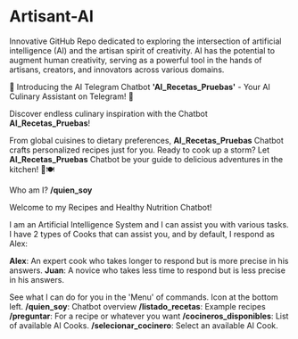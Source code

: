 # Artisant-AI
Innovative GitHub Repo dedicated to exploring the intersection of artificial intelligence (AI) and the artisan spirit of creativity. 
AI has the potential to augment human creativity, serving as a powerful tool in the hands of artisans, creators, and innovators across various domains.

🍳 Introducing the AI Telegram Chatbot **'AI_Recetas_Pruebas'** - Your AI Culinary Assistant on Telegram! 🤖

Discover endless culinary inspiration with the Chatbot **AI_Recetas_Pruebas**! 

From global cuisines to dietary preferences, **AI_Recetas_Pruebas** Chatbot crafts personalized recipes just for you. 
Ready to cook up a storm? Let **AI_Recetas_Pruebas** Chatbot be your guide to delicious adventures in the kitchen! 🌟🍽️

Who am I? **/quien_soy**

Welcome to my Recipes and Healthy Nutrition Chatbot!

I am an Artificial Intelligence System and I can assist you with various tasks.
I have 2 types of Cooks that can assist you, and by default, I respond as Alex:

**Alex**: An expert cook who takes longer to respond but is more precise in his answers.
**Juan**: A novice who takes less time to respond but is less precise in his answers.

See what I can do for you in the 'Menu' of commands. Icon at the bottom left.
**/quien_soy**: Chatbot overview
**/listado_recetas**: Example recipes
**/preguntar**: For a recipe or whatever you want
**/cocineros_disponibles**: List of available AI Cooks.
**/selecionar_cocinero**: Select an available AI Cook.










